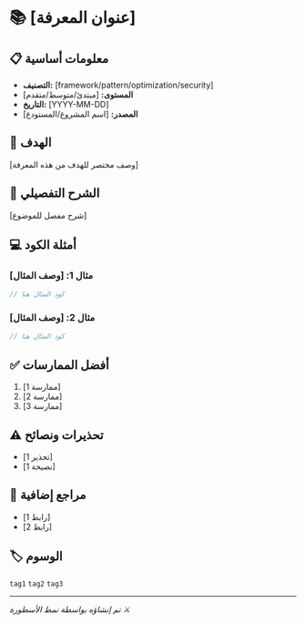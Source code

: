 # 📚 [عنوان المعرفة]

## 📋 معلومات أساسية
- **التصنيف:** [framework/pattern/optimization/security]
- **المستوى:** [مبتدئ/متوسط/متقدم]
- **التاريخ:** [YYYY-MM-DD]
- **المصدر:** [اسم المشروع/المستودع]

## 🎯 الهدف
[وصف مختصر للهدف من هذه المعرفة]

## 📝 الشرح التفصيلي
[شرح مفصل للموضوع]

## 💻 أمثلة الكود

### مثال 1: [وصف المثال]
```php
// كود المثال هنا
```

### مثال 2: [وصف المثال]
```php
// كود المثال هنا
```

## ✅ أفضل الممارسات
1. [ممارسة 1]
2. [ممارسة 2]
3. [ممارسة 3]

## ⚠️ تحذيرات ونصائح
- [تحذير 1]
- [نصيحة 1]

## 🔗 مراجع إضافية
- [رابط 1]
- [رابط 2]

## 🏷️ الوسوم
`tag1` `tag2` `tag3`

---
*تم إنشاؤه بواسطة نمط الأسطورة ⚔️*